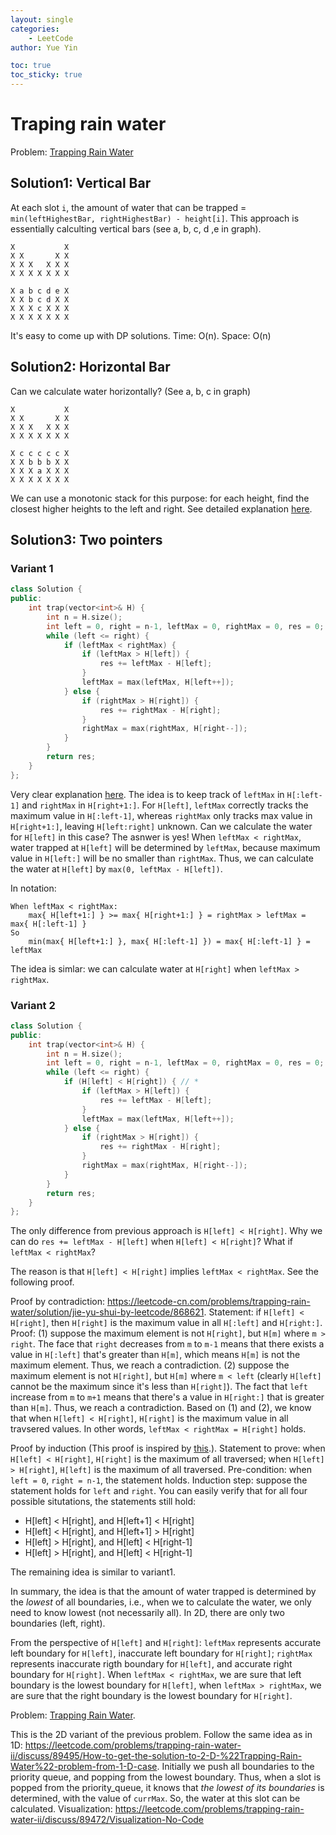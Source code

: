 ```yaml
---
layout: single
categories: 
    - LeetCode
author: Yue Yin

toc: true
toc_sticky: true
---
```


# Traping rain water

Problem: [Trapping Rain Water](https://leetcode.com/problems/trapping-rain-water/)

## Solution1: Vertical Bar

At each slot `i`, the amount of water that can be trapped = `min(leftHighestBar, rightHighestBar) - height[i]`. This approach is essentially calculting vertical bars (see a, b, c, d ,e in graph).

```
X           X
X X       X X
X X X   X X X
X X X X X X X

X a b c d e X
X X b c d X X
X X X c X X X
X X X X X X X
```

It's easy to come up with DP solutions. Time: O(n). Space: O(n)



## Solution2: Horizontal Bar

Can we calculate water horizontally? (See a, b, c in graph)

```
X           X
X X       X X
X X X   X X X
X X X X X X X

X c c c c c X
X X b b b X X
X X X a X X X
X X X X X X X
```

We can use a monotonic stack for this purpose: for each height, find the closest higher heights to the left and right. See detailed explanation [here](https://yinfredyue.github.io/leetcode/MonotonicStack/).



## Solution3: Two pointers

### Variant 1

```c++
class Solution {
public:
    int trap(vector<int>& H) {
        int n = H.size();
        int left = 0, right = n-1, leftMax = 0, rightMax = 0, res = 0;
        while (left <= right) {
            if (leftMax < rightMax) {
                if (leftMax > H[left]) {
                    res += leftMax - H[left];
                }
                leftMax = max(leftMax, H[left++]);
            } else {
                if (rightMax > H[right]) {
                    res += rightMax - H[right];
                }
                rightMax = max(rightMax, H[right--]);
            }
        }
        return res;
    }
};
```

Very clear explanation [here](https://leetcode-cn.com/problems/trapping-rain-water/solution/jie-yu-shui-by-leetcode/327718/). The idea is to keep track of `leftMax` in `H[:left-1]` and `rightMax` in `H[right+1:]`. For `H[left]`, `leftMax` correctly tracks the maximum value in `H[:left-1]`, whereas `rightMax` only tracks max value in `H[right+1:]`, leaving `H[left:right]` unknown. Can we calculate the water for `H[left]` in this case? The asnwer is yes! When `leftMax < rightMax`, water trapped at `H[left]` will be determined by `leftMax`, because maximum value in `H[left:]` will be no smaller than `rightMax`. Thus, we can calculate the water at `H[left]` by `max(0, leftMax - H[left])`. 

In notation: 

```
When leftMax < rightMax:
    max{ H[left+1:] } >= max{ H[right+1:] } = rightMax > leftMax = max{ H[:left-1] }
So
    min(max{ H[left+1:] }, max{ H[:left-1] }) = max{ H[:left-1] } = leftMax
```

The idea is simlar: we can calculate water at `H[right]` when `leftMax > rightMax`.



### Variant 2

```c++
class Solution {
public:
    int trap(vector<int>& H) {
        int n = H.size();
        int left = 0, right = n-1, leftMax = 0, rightMax = 0, res = 0;
        while (left <= right) {
            if (H[left] < H[right]) { // *
                if (leftMax > H[left]) {
                    res += leftMax - H[left];
                }
                leftMax = max(leftMax, H[left++]);
            } else {
                if (rightMax > H[right]) {
                    res += rightMax - H[right];
                }
                rightMax = max(rightMax, H[right--]);
            }
        }
        return res;
    }
};
```

The only difference from previous approach is `H[left] < H[right]`. Why we can do `res += leftMax - H[left]` when `H[left] < H[right]`? What if `leftMax < rightMax`?

The reason is that `H[left] < H[right]` implies `leftMax < rightMax`. See the following proof.

Proof by contradiction: https://leetcode-cn.com/problems/trapping-rain-water/solution/jie-yu-shui-by-leetcode/868621. Statement: if `H[left] < H[right]`, then `H[right]` is the maximum value in all `H[:left]` and `H[right:]`. Proof: (1) suppose the maximum element is not `H[right]`, but `H[m]` where `m > right`. The face that `right` decreases from `m` to `m-1` means that there exists a value in `H[:left]` that's greater than `H[m]`, which means `H[m]` is not the maximum element. Thus, we reach a contradiction. (2) suppose the maximum element is not `H[right]`, but `H[m]` where `m < left` (clearly `H[left]` cannot be the maximum since it's less than `H[right]`). The fact that `left` increase from `m` to `m+1` means that there's a value in `H[right:]` that is greater than `H[m]`. Thus, we reach a contradiction. Based on (1) and (2), we know that when `H[left] < H[right]`, `H[right]` is the maximum value in all travsered values. In other words, `leftMax < rightMax = H[right]` holds.

Proof by induction (This proof is inspired by [this](https://leetcode-cn.com/problems/trapping-rain-water/solution/xiang-xi-tong-su-de-si-lu-fen-xi-duo-jie-fa-by-w-8/131029).). Statement to prove: when `H[left] < H[right]`, `H[right]` is the maximum of all traversed; when `H[left] > H[right]`, `H[left]` is the maximum of all traversed. Pre-condition: when `left = 0`, `right = n-1`, the statement holds. Induction step: suppose the statement holds for `left` and `right`. You can easily verify that for all four possible situtations, the statements still hold:

- H[left] < H[right], and H[left+1] < H[right]
- H[left] < H[right], and H[left+1] > H[right]
- H[left] > H[right], and H[left] < H[right-1]
- H[left] > H[right], and H[left] < H[right-1]

The remaining idea is similar to variant1. 

In summary, the idea is that the amount of water trapped is determined by the *lowest* of all boundaries, i.e., when we to calculate the water, we only need to know lowest (not necessarily all). In 2D, there are only two boundaries (left, right).

From the perspective of `H[left]` and `H[right]`:  `leftMax` represents accurate left boundary for `H[left]`, inaccurate left boundary for `H[right]`; `rightMax` represents inaccurate rigth boundary for `H[left]`, and accurate right boundary for `H[right]`. When `leftMax < rightMax`, we are sure that left boundary is the lowest boundary for `H[left]`, when `leftMax > rightMax`, we are sure that the right boundary is the lowest boundary for `H[right]`. 



Problem: [Trapping Rain Water](https://leetcode.com/problems/trapping-rain-water-ii/).

This is the 2D variant of the previous problem. Follow the same idea as in 1D: https://leetcode.com/problems/trapping-rain-water-ii/discuss/89495/How-to-get-the-solution-to-2-D-%22Trapping-Rain-Water%22-problem-from-1-D-case. Initially we push all boundaries to the priority queue, and popping from the lowest boundary. Thus, when a slot is popped from the priority_queue, it knows that *the lowest of its boundaries* is determined, with the value of `currMax`. So, the water at this slot can be calculated. Visualization: https://leetcode.com/problems/trapping-rain-water-ii/discuss/89472/Visualization-No-Code

